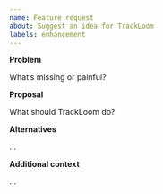 ```yaml
---
name: Feature request
about: Suggest an idea for TrackLoom
labels: enhancement
---
```


**Problem**

What’s missing or painful?

**Proposal**

What should TrackLoom do?

**Alternatives**

…

**Additional context**

…

